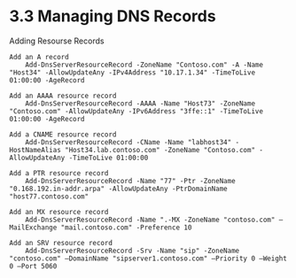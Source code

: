 # 3.3 Managing DNS Records

Adding Resourse Records

    Add an A record
        Add-DnsServerResourceRecord -ZoneName "Contoso.com" -A -Name "Host34" -AllowUpdateAny -IPv4Address "10.17.1.34" -TimeToLive 01:00:00 -AgeRecord

    Add an AAAA resource record
        Add-DnsServerResourceRecord -AAAA -Name "Host73" -ZoneName "Contoso.com" -AllowUpdateAny -IPv6Address "3ffe::1" -TimeToLive 01:00:00 -AgeRecord

    Add a CNAME resource record
        Add-DnsServerResourceRecord -CName -Name "labhost34" -HostNameAlias "Host34.lab.contoso.com" -ZoneName "Contoso.com" -AllowUpdateAny -TimeToLive 01:00:00

    Add a PTR resource record
        Add-DnsServerResourceRecord -Name "77" -Ptr -ZoneName "0.168.192.in-addr.arpa" -AllowUpdateAny -PtrDomainName "host77.contoso.com"

    Add an MX resource record
        Add-DnsServerResourceRecord -Name ".-MX -ZoneName "contoso.com" –MailExchange "mail.contoso.com" -Preference 10

    Add an SRV resource record
        Add-DnsServerResourceRecord -Srv -Name "sip" -ZoneName "contoso.com" –DomainName "sipserver1.contoso.com" –Priority 0 –Weight 0 –Port 5060
